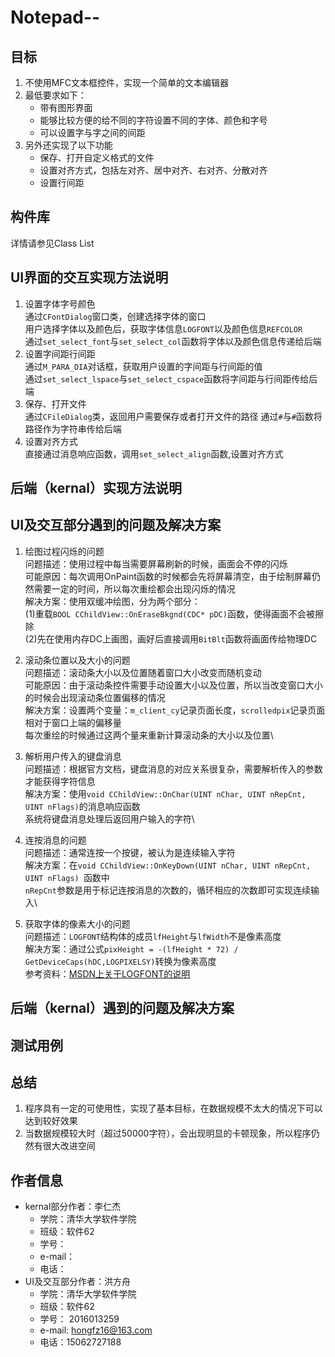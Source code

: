 Notepad--
===================

目标
-------------------
1. 不使用MFC文本框控件，实现一个简单的文本编辑器
2. 最低要求如下：
    * 带有图形界面
    * 能够比较方便的给不同的字符设置不同的字体、颜色和字号
    * 可以设置字与字之间的间距
3. 另外还实现了以下功能
    * 保存、打开自定义格式的文件
    * 设置对齐方式，包括左对齐、居中对齐、右对齐、分散对齐
    * 设置行间距

构件库
-------------------
详情请参见Class List

UI界面的交互实现方法说明
-------------------
1. 设置字体字号颜色 \
通过`CFontDialog`窗口类，创建选择字体的窗口 \
用户选择字体以及颜色后，获取字体信息`LOGFONT`以及颜色信息`REFCOLOR`\
通过`set_select_font`与`set_select_col`函数将字体以及颜色信息传递给后端
2. 设置字间距行间距 \
通过`M_PARA_DIA`对话框，获取用户设置的字间距与行间距的值 \
通过`set_select_lspace`与`set_select_cspace`函数将字间距与行间距传给后端
3. 保存、打开文件 \
通过`CFileDialog`类，返回用户需要保存或者打开文件的路径
通过`#`与`#`函数将路径作为字符串传给后端
4. 设置对齐方式 \
直接通过消息响应函数，调用`set_select_align`函数,设置对齐方式

后端（kernal）实现方法说明
-------------------

UI及交互部分遇到的问题及解决方案
-------------------
1. 绘图过程闪烁的问题 \
问题描述：使用过程中每当需要屏幕刷新的时候，画面会不停的闪烁 \
可能原因：每次调用OnPaint函数的时候都会先将屏幕清空，由于绘制屏幕仍然需要一定的时间，所以每次重绘都会出现闪烁的情况 \
解决方案：使用双缓冲绘图，分为两个部分：\
(1)重载`BOOL CChildView::OnEraseBkgnd(CDC* pDC)`函数，使得画面不会被擦除\
(2)先在使用内存DC上画图，画好后直接调用`BitBlt`函数将画面传给物理DC

2. 滚动条位置以及大小的问题\
问题描述：滚动条大小以及位置随着窗口大小改变而随机变动\
可能原因：由于滚动条控件需要手动设置大小以及位置，所以当改变窗口大小的时候会出现滚动条位置偏移的情况\
解决方案：设置两个变量：`m_client_cy`记录页面长度，`scrolledpix`记录页面相对于窗口上端的偏移量\
每次重绘的时候通过这两个量来重新计算滚动条的大小以及位置\

3. 解析用户传入的键盘消息\
问题描述：根据官方文档，键盘消息的对应关系很复杂，需要解析传入的参数才能获得字符信息\
解决方案：使用`void CChildView::OnChar(UINT nChar, UINT nRepCnt, UINT nFlags)`的消息响应函数\
系统将键盘消息处理后返回用户输入的字符\

4. 连按消息的问题\
问题描述：通常连按一个按键，被认为是连续输入字符\
解决方案：在`void CChildView::OnKeyDown(UINT nChar, UINT nRepCnt, UINT nFlags) `函数中\
`nRepCnt`参数是用于标记连按消息的次数的，循环相应的次数即可实现连续输入\

5. 获取字体的像素大小的问题\
问题描述：`LOGFONT`结构体的成员`lfHeight`与`lfWidth`不是像素高度\
解决方案：通过公式`pixHeight = -(lfHeight * 72) / GetDeviceCaps(hDC,LOGPIXELSY)`转换为像素高度\
参考资料：[MSDN上关于LOGFONT的说明](https://msdn.microsoft.com/zh-cn/library/bb773327.aspx)

后端（kernal）遇到的问题及解决方案
-------------------

测试用例
-------------------

总结
-------------------
1. 程序具有一定的可使用性，实现了基本目标，在数据规模不太大的情况下可以达到较好效果
2. 当数据规模较大时（超过50000字符），会出现明显的卡顿现象，所以程序仍然有很大改进空间

作者信息
-------------------
* kernal部分作者：李仁杰
    * 学院：清华大学软件学院
    * 班级：软件62
    * 学号：
    * e-mail：
    * 电话：
* UI及交互部分作者：洪方舟
    * 学院：清华大学软件学院
    * 班级：软件62
    * 学号： 2016013259
    * e-mail: hongfz16@163.com
    * 电话：15062727188
